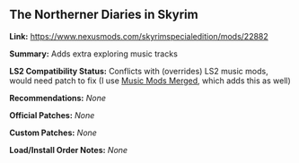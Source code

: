 ## The Northerner Diaries in Skyrim

**Link:** https://www.nexusmods.com/skyrimspecialedition/mods/22882

**Summary:** Adds extra exploring music tracks

**LS2 Compatibility Status:** Conflicts with (overrides) LS2 music mods, would need patch to fix (I use [Music Mods Merged](MusicModsMerged.md), which adds this as well)

**Recommendations:** 
_None_

**Official Patches:**
_None_

**Custom Patches:**
_None_

**Load/Install Order Notes:**
_None_
